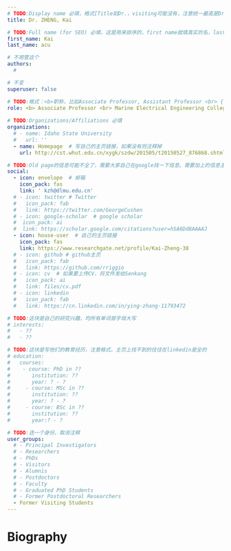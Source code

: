 ```yaml
---
# TODO:Display name 必填，格式[Title如Dr.，visiting可能没有，注意统一最高是Dr. 而不是Prof.] [全大写的Last name][, ][首字母大写的Last name]
title: Dr. ZHENG, Kai

# TODO:Full name (for SEO) 必填，这是用来排序的，first name就填真实的名，last_name一定按照excel填写
first_name: Kai
last_name: acu

# 不用管这个
authors:
  # 

# 不变
superuser: false

# TODO:格式：<b>职称，比如Associate Professor, Assistant Professor <br> {工作单位}, {工作国家:China、USA等}</b>
role: <b> Associate Professor <br> Marine Electrical Engineering College, <br>Dalian Maritime University, Dalian, China</b>
 
# TODO:Organizations/Affiliations 必填
organizations:
  # - name: Idaho State University 
  #   url: ''
  - name: Homepage  # 写自己的主页链接，如果没有则注释掉
    url: http://cst.whut.edu.cn/xygk/szdw/201505/t20150527_876868.shtml

# TODO:Old page的信息可能不全了，需要大家自己在google找一下信息。需要加上的信息主要包含email、google scholar、个人主页、linkedin
social:
  - icon: envelope  # 邮箱
    icon_pack: fas
    link: ' kzh@dlmu.edu.cn'
  # - icon: twitter # Twitter
  #   icon_pack: fab  
  #   link: https://twitter.com/GeorgeCushen
  # - icon: google-scholar  # google scholar
  #  icon_pack: ai
  #  link: https://scholar.google.com/citations?user=hSA6Dd8AAAAJ
  - icon: house-user  # 自己的主页链接
    icon_pack: fas
    link: https://www.researchgate.net/profile/Kai-Zheng-38
  # - icon: github # github主页
  #   icon_pack: fab   
  #   link: https://github.com/rriggio
  # - icon: cv  # 如果要上传CV，将文件发给Senkang
  #   icon_pack: ai
  #   link: files/cv.pdf
  # - icon: linkedin 
  #   icon_pack: fab
  #   link: https://cn.linkedin.com/in/ying-zhang-11793472

# TODO:这块是自己的研究兴趣，均所有单词首字母大写
# interests:
#   - ??
#   - ??

# TODO:这块是写他们的教育经历，注意格式。主页上找不到的往往在linkedin是全的
# education:
#   courses:
#    - course: PhD in ??
#       institution: ??
#       year: ? - ?
#     - course: MSc in ??
#       institution: ??
#       year: ? - ?
#     - course: BSc in ??
#       institution: ??
#       year:? - ?

# TODO:选一个身份，取消注释
user_groups:
  # - Principal Investigators
  # - Researchers
  # - PhDs
  # - Visitors
  # - Alumnis
  # - Postdoctors
  # - Faculty
  # - Graduated PhD Students
  # - Former Postdoctoral Researchers
  - Former Visiting Students
---
```

<!-- TODO:写自己的Biography -->
# Biography
<!-- 这部分不要写他们的PhD招生信息，直接复制他们主页的个人简介。实在没有，在excel备注一下{个人资料缺失}再提交给我 -->
<!-- <p style="text-align:justify">  -->


